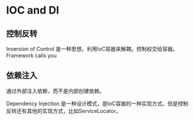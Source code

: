 # IOC and DI

## 控制反转

Inversion of Control 是一种思想。利用IoC容器来解耦。控制权交给容器。Framework calls you

## 依赖注入

通过外部注入依赖，而不是内部创建依赖。

Dependency Injection 是一种设计模式，是IoC容器的一种实现方式。但是控制反转还有其他的实现方式，比如ServiceLocator。
